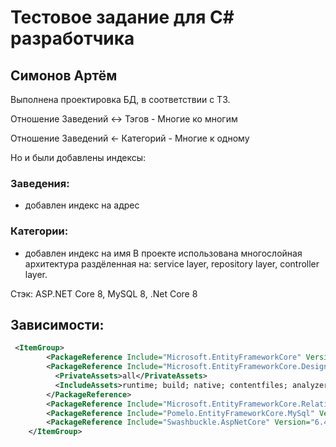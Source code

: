 # Тестовое задание для С# разработчика
## Симонов Артём

Выполнена проектировка БД, в соответствии с ТЗ.

Отношение Заведений <-> Тэгов - Многие ко многим

Отношение Заведений <- Категорий - Многие к одному 

Но и были добавлены индексы:
### Заведения:
- добавлен индекс на адрес
### Категории:
- добавлен индекс на имя
В проекте использована многослойная архитектура раздёленная на: service layer, repository layer, controller layer. 

Стэк:
ASP.NET Core 8, MySQL 8, .Net Core 8

## Зависимости:
```xml
 <ItemGroup>
        <PackageReference Include="Microsoft.EntityFrameworkCore" Version="8.0.8" />
        <PackageReference Include="Microsoft.EntityFrameworkCore.Design" Version="8.0.8">
          <PrivateAssets>all</PrivateAssets>
          <IncludeAssets>runtime; build; native; contentfiles; analyzers; buildtransitive</IncludeAssets>
        </PackageReference>
        <PackageReference Include="Microsoft.EntityFrameworkCore.Relational" Version="8.0.8" />
        <PackageReference Include="Pomelo.EntityFrameworkCore.MySql" Version="8.0.2" />
        <PackageReference Include="Swashbuckle.AspNetCore" Version="6.4.0"/>
    </ItemGroup>
```
